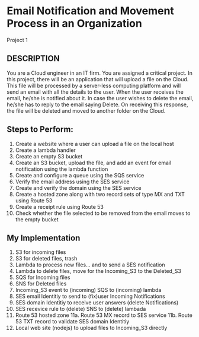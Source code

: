 # Email Notification and Movement Process in an Organization
Project 1 

## DESCRIPTION

You are a Cloud engineer in an IT firm. You are assigned  a critical project.
In this project, there will be an application that will upload a file on the Cloud. 
This file will be processed by a server-less computing platform and will send an email with all the details to the user.
When the user receives the email, he/she is notified about it. 
In case the user wishes to delete the email, he/she has to reply to the email saying Delete. 
On receiving this response, the file will be deleted and moved to another folder on the Cloud.

 

## Steps to Perform:

1. Create a website where a user can upload a file on the local host
1. Create a lambda handler
1. Create an empty S3 bucket
1. Create an S3 bucket, upload the file, and add an event for email notification using the lambda function
1. Create and configure a queue using the SQS service
1. Verify the email address using the SES service
1. Create and verify the domain using the SES service
1. Create a hosted zone along with two record sets of type MX and TXT using Route 53
1. Create a receipt rule using Route 53
1. Check whether the file selected to be removed from the email moves to the empty bucket


## My Implementation
1. S3 for incoming files 
2. S3 for deleted files, trash
3. Lambda to process new files... and to send a SES notification
4. Lambda to delete files, move for the Incoming_S3 to the Deleted_S3
5. SQS for Incoming files
6. SNS for Deleted files
7. Incoming_S3 event to (incoming) SQS to (incoming) lambda
8. SES email Identitiy to send to (fix)user Incoming Notifications
9. SES domain Identitiy to receive user answers (delete Notifications)
10. SES recevice rule to (delete) SNS to (delete) lambada 
11. Route 53 hosted zone
11a. Route 53 MX record to SES service
11b. Route 53 TXT record to validate SES domain Identitiy
12. Local web site (nodejs) to upload files to Incoming_S3 directly
